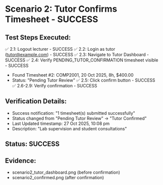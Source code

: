 # Scenario 2: Tutor Confirms Timesheet - SUCCESS

## Test Steps Executed:
✅ 2.1: Logout lecturer - SUCCESS
✅ 2.2: Login as tutor (tutor@example.com) - SUCCESS
✅ 2.3: Navigate to Tutor Dashboard - SUCCESS
✅ 2.4: Verify PENDING_TUTOR_CONFIRMATION timesheet visible - SUCCESS
  - Found Timesheet #2: COMP2001, 20 Oct 2025, 8h, $400.00
  - Status: "Pending Tutor Review"
✅ 2.5: Click confirm button - SUCCESS
✅ 2.6-2.9: Verify confirmation - SUCCESS

## Verification Details:
- Success notification: "1 timesheet(s) submitted successfully"
- Status changed from "Pending Tutor Review" → "Tutor Confirmed"
- Last Updated timestamp: 27 Oct 2025, 10:08 pm
- Description: "Lab supervision and student consultations"

## Status: SUCCESS
## Evidence:
- scenario2_tutor_dashboard.png (before confirmation)
- scenario2_confirmed.png (after confirmation)
